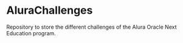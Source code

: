 # AluraChallenges
Repository to store the different challenges of the Alura Oracle Next Education program.
